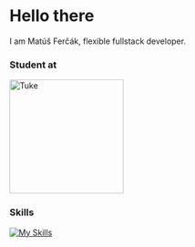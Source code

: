 # Hello there
I am Matúš Ferčák, flexible fullstack developer. 


### Student at
<a href="https://www.fei.tuke.sk/sk">
 <img width="200" src="https://upload.wikimedia.org/wikipedia/commons/a/a6/FEI_TUKE_logo.png" alt="Tuke" />
</a>

### Skills
[![My Skills](https://skillicons.dev/icons?i=appwrite,html,css,sass,js,ts,svelte,deno,mysql,docker,git&perline=11)](https://www.linkedin.com/in/matúš-ferčák-4ba51a212)
